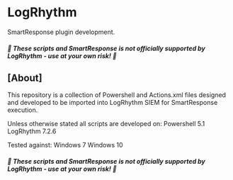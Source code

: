 # LogRhythm
SmartResponse plugin development.

##### :rotating_light: These scripts and SmartResponse is not officially supported by LogRhythm - use at your own risk! :rotating_light:

## [About]

This repository is a collection of Powershell and Actions.xml files designed and developed to be imported into LogRhythm SIEM for SmartResponse execution.  

Unless otherwise stated all scripts are developed on:
Powershell 5.1
LogRhythm 7.2.6

Tested against:
Windows 7
Windows 10

##### :rotating_light: These scripts and SmartResponse is not officially supported by LogRhythm - use at your own risk! :rotating_light:

